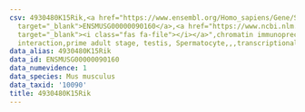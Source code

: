 ```yaml
---
csv: 4930480K15Rik,<a href="https://www.ensembl.org/Homo_sapiens/Gene/Summary?db=core;g=ENSMUSG00000090160"
  target="_blank">ENSMUSG00000090160</a>,<a href="https://www.ncbi.nlm.nih.gov/pubmed/25450459"
  target="_blank"><i class="fas fa-file"></i></a>",chromatin immunoprecipitation assay,direct
  interaction,prime adult stage, testis, Spermatocyte,,,transcriptional regulation,
data_alias: 4930480K15Rik
data_id: ENSMUSG00000090160
data_numevidence: 1
data_species: Mus musculus
data_taxid: '10090'
title: 4930480K15Rik
---
```

